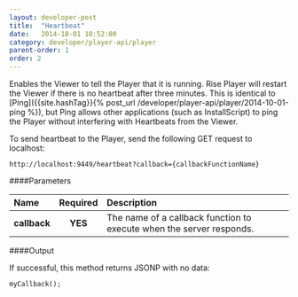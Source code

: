 ```yaml
---
layout: developer-post
title:  "Heartbeat"
date:   2014-10-01 10:52:00
category: developer/player-api/player
parent-order: 1
order: 2
---
```


Enables the Viewer to tell the Player that it is running. Rise Player will restart the Viewer if there is no heartbeat after three minutes.
This is identical to [Ping]({{site.hashTag}}{% post_url /developer/player-api/player/2014-10-01-ping %}), but Ping allows other applications (such as InstallScript) to ping the Player without interfering with Heartbeats from the Viewer.

To send heartbeat to the Player, send the following GET request to localhost:

`http://localhost:9449/heartbeat?callback={callbackFunctionName}`

####Parameters

| Name    | Required | Description |
|:--------|:--------:|:------------|
| **callback**  |  **YES** | The name of a callback function to execute when the server responds. |


####Output

If successful, this method returns JSONP with no data:

```
myCallback();
```
